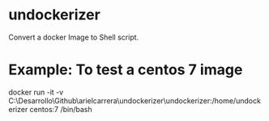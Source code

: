 # undockerizer
Convert a docker Image to Shell script.


# Example: To test a centos 7 image 

docker run -it -v C:\Desarrollo\Github\arielcarrera\undockerizer\undockerizer\:/home/undockerizer centos:7 /bin/bash
